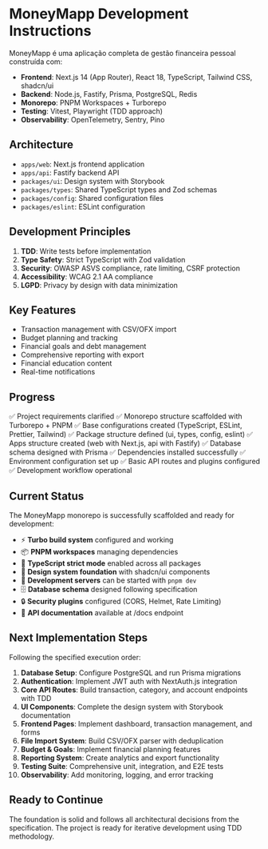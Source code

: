 # MoneyMapp Development Instructions

MoneyMapp é uma aplicação completa de gestão financeira pessoal construída com:

- **Frontend**: Next.js 14 (App Router), React 18, TypeScript, Tailwind CSS, shadcn/ui
- **Backend**: Node.js, Fastify, Prisma, PostgreSQL, Redis
- **Monorepo**: PNPM Workspaces + Turborepo
- **Testing**: Vitest, Playwright (TDD approach)
- **Observability**: OpenTelemetry, Sentry, Pino

## Architecture

- `apps/web`: Next.js frontend application
- `apps/api`: Fastify backend API
- `packages/ui`: Design system with Storybook
- `packages/types`: Shared TypeScript types and Zod schemas
- `packages/config`: Shared configuration files
- `packages/eslint`: ESLint configuration

## Development Principles

1. **TDD**: Write tests before implementation
2. **Type Safety**: Strict TypeScript with Zod validation
3. **Security**: OWASP ASVS compliance, rate limiting, CSRF protection
4. **Accessibility**: WCAG 2.1 AA compliance
5. **LGPD**: Privacy by design with data minimization

## Key Features

- Transaction management with CSV/OFX import
- Budget planning and tracking
- Financial goals and debt management
- Comprehensive reporting with export
- Financial education content
- Real-time notifications

## Progress

✅ Project requirements clarified
✅ Monorepo structure scaffolded with Turborepo + PNPM
✅ Base configurations created (TypeScript, ESLint, Prettier, Tailwind)
✅ Package structure defined (ui, types, config, eslint)
✅ Apps structure created (web with Next.js, api with Fastify)
✅ Database schema designed with Prisma
✅ Dependencies installed successfully
✅ Environment configuration set up
✅ Basic API routes and plugins configured
✅ Development workflow operational

## Current Status

The MoneyMapp monorepo is successfully scaffolded and ready for development:

- ⚡ **Turbo build system** configured and working
- 📦 **PNPM workspaces** managing dependencies
- 🎯 **TypeScript strict mode** enabled across all packages
- 🎨 **Design system foundation** with shadcn/ui components
- 🔧 **Development servers** can be started with `pnpm dev`
- 🗄️ **Database schema** designed following specification
- 🔒 **Security plugins** configured (CORS, Helmet, Rate Limiting)
- 📝 **API documentation** available at /docs endpoint

## Next Implementation Steps

Following the specified execution order:

1. **Database Setup**: Configure PostgreSQL and run Prisma migrations
2. **Authentication**: Implement JWT auth with NextAuth.js integration  
3. **Core API Routes**: Build transaction, category, and account endpoints with TDD
4. **UI Components**: Complete the design system with Storybook documentation
5. **Frontend Pages**: Implement dashboard, transaction management, and forms
6. **File Import System**: Build CSV/OFX parser with deduplication
7. **Budget & Goals**: Implement financial planning features
8. **Reporting System**: Create analytics and export functionality
9. **Testing Suite**: Comprehensive unit, integration, and E2E tests
10. **Observability**: Add monitoring, logging, and error tracking

## Ready to Continue

The foundation is solid and follows all architectural decisions from the specification. The project is ready for iterative development using TDD methodology.
